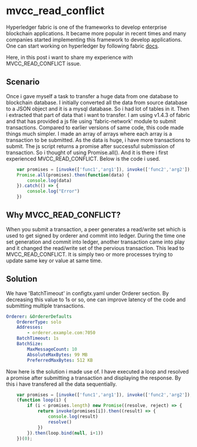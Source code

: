 # mvcc_read_conflict 
Hyperledger fabric is one of the frameworks to develop enterprise blockchain applications. It became more popular in recent times and many companies started implementing this framework to develop applications. One can start working on hyperledger by following fabric [docs](https://hyperledger-fabric.readthedocs.io/en/release-1.4/).

 Here, in this post i want to share my experience with MVCC_READ_CONFLICT issue.

## Scenario

Once i gave myself a task to transfer a huge data from one database to blockchain database. I initially converted all the data from source database to a JSON object and it is a mysql database. So i had lot of tables in it. Then i extracted that part of data that i want to transfer. I am using v1.4.3 of fabric and that has provided a js file using 'fabric-network' module to submit transactions. Compared to earlier versions of same code, this code made things much simpler. I made an array of arrays where each array is a transaction to be submitted. As the data is huge, i have more transactions to submit. The js script returns a promise after successful submission of transaction. So i thought of using Promise.all(). And it is there i first experienced MVCC_READ_CONFLICT. Below is the code i used. 

```javascript
    var promises = [invoke(['func1','arg1']), invoke(['func2','arg2']), ...so on]
    Promise.all(promises).then(function(data) {
        console.log(data)
    }).catch(() => {
        console.log("Error")
    })
```

## Why MVCC_READ_CONFLICT?

When you submit a transaction, a peer generates a read/write set which is used to get signed by orderer and commit into ledger. During the time one set generation and commit into ledger, another transaction came into play and it changed the read/write set of the pervious transaction. This lead to MVCC_READ_CONFLICT. It is simply two or more processes trying to update same key or value at same time.

## Solution

We have 'BatchTimeout' in configtx.yaml under Orderer section. By decreasing this value to 1s or so, one can improve latency of the code and submitting multiple transactions.

```yaml
Orderer: &OrdererDefaults
    OrdererType: solo
    Addresses:
        - orderer.example.com:7050
    BatchTimeout: 1s
    BatchSize:
        MaxMessageCount: 10
        AbsoluteMaxBytes: 99 MB
        PreferredMaxBytes: 512 KB
```

Now here is the solution i made use of. I have executed a loop and resolved a promise after submitting a transaction and displaying the response. By this i have transfered all the data sequentially.

```javascript
    var promises = [invoke(['func1','arg1']), invoke(['func2','arg2']), ...so on]
    (function loop(i) {
        if (i < promises.length) new Promise((resolve, reject) => {
            return invoke(promises[i]).then((result) => {
                console.log(result)
                resolve()
            })
        }).then(loop.bind(null, i+1))
    })(0);
```
